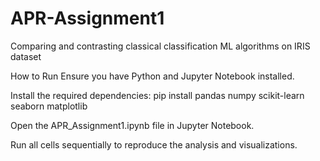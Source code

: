 # APR-Assignment1
Comparing and contrasting classical classification ML algorithms on IRIS dataset 

How to Run
Ensure you have Python and Jupyter Notebook installed.

Install the required dependencies:
pip install pandas numpy scikit-learn seaborn matplotlib

Open the APR_Assignment1.ipynb file in Jupyter Notebook.

Run all cells sequentially to reproduce the analysis and visualizations.
